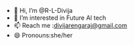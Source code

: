- 👋 Hi, I’m @R-L-Divija
- 👀 I’m interested in Future AI tech
- 📫 Reach me :divijarengaraj@gmail.com
- 😄 Pronouns:she/her

<!---
R-L-Divija/R-L-Divija is a ✨ special ✨ repository because its `README.md` (this file) appears on your GitHub profile.
You can click the Preview link to take a look at your changes.
--->
